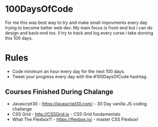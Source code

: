 # 100DaysOfCode

For me this was best way to try and make small impovments every day trying to become better web dev. My main focus is front-end but i can do design and back-end too.
Il try to track and log every corse i take dorning this 100 days.


# Rules

+ Code minimum an hour every day for the next 100 days.
+ Tweet your progress every day with the #100DaysOfCode hashtag.

## Courses Finished During Chalange
+ Javascrpt30 - https://javascript30.com/ - 30 Day vanilla JS coding challange
+ CSS Grid - http://CSSGrid.io - CSS Grid fundamentals
+ What The Flexbox?! - https://flexbox.io/ - master CSS Flexbox!
